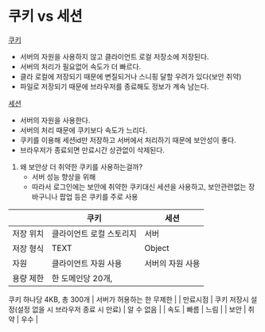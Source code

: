 # 쿠키 vs 세션

[쿠키](%E1%84%8F%E1%85%AE%E1%84%8F%E1%85%B5%20c3986835dff14be1b556da09b8089535.md) 

- 서버의 자원을 사용하지 않고 클라이언트 로컬 저장소에 저장된다.
- 서버의 처리가 필요없어 속도가 더 빠르다.
- 클라 로컬에 저장되기 때문에 변질되거나 스니핑 달할 우려가 있다(보안 취약)
- 파일로 저장되기 때문에 브라우저를 종료해도 정보가 계속 남는다.

[세션](%E1%84%89%E1%85%A6%E1%84%89%E1%85%A7%E1%86%AB%2006682a5d8c5240d2a833f77c2000cc5b.md) 

- 서버의 자원을 사용한다.
- 서버의 처리 때문에 쿠키보다 속도가 느리다.
- 쿠키를 이용해 세션id만 저장하고 서버에서 처리하기 때문에 보안성이 좋다.
- 브라우저가 종료되면 만료시간 상관없이 삭제된다.

1. 왜 보안상 더 취약한 쿠키를 사용하는걸까?
    - 서버 성능 향상을 위해
    - 따라서 로그인에는 보안에 취약한 쿠키대신 세션을 사용하고, 보안관련없는 장바구니나 팝업 등은 쿠키를 주로 사용
    

|  | 쿠키 | 세션 |
| --- | --- | --- |
| 저장 위치 | 클라이언트 로컬 스토리지 | 서버 |
| 저장 형식 | TEXT | Object |
| 자원 | 클라이언트 자원 사용 | 서버의 자원 사용 |
| 용량 제한 | 한 도메인당 20개, 
쿠키 하나당 4KB,
총 300개 | 서버가 허용하는 한 무제한 |
| 만료시점 | 쿠키 저장시 설정(설정 없을 시 브라우저 종료 시 만료) | 알 수 없음 |
| 속도 | 빠름 | 느림 |
| 보안 | 취약 | 우수 |
